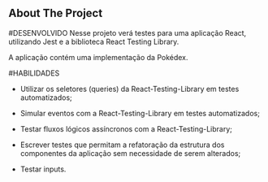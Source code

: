 <!-- ABOUT THE PROJECT -->
## About The Project

#DESENVOLVIDO
Nesse projeto verá testes para uma aplicação React, utilizando Jest e a biblioteca React Testing Library.

A aplicação contém uma implementação da Pokédex.

#HABILIDADES

- Utilizar os seletores (queries) da React-Testing-Library em testes automatizados;

- Simular eventos com a React-Testing-Library em testes automatizados;

- Testar fluxos lógicos assíncronos com a React-Testing-Library;

- Escrever testes que permitam a refatoração da estrutura dos componentes da aplicação sem necessidade de serem alterados;

- Testar inputs.

